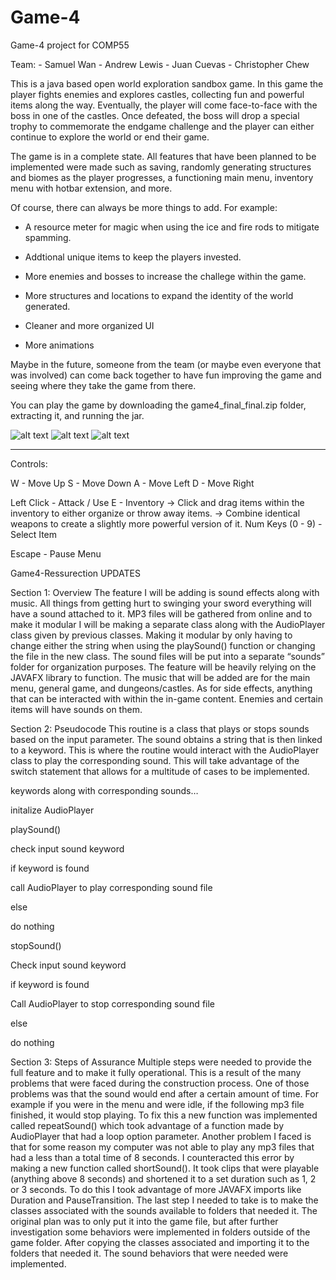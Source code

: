 # Game-4
Game-4 project for COMP55

Team:
    - Samuel Wan
    - Andrew Lewis
    - Juan Cuevas
    - Christopher Chew

This is a java based open world exploration sandbox game.
In this game the player fights enemies and explores castles, collecting fun and powerful items
along the way. Eventually, the player will come face-to-face with the boss in one of the castles.
Once defeated, the boss will drop a special trophy to commemorate the endgame challenge and the player can either continue to explore the world or end their game.

The game is in a complete state. All features that have been planned to be implemented were made such as
saving, randomly generating structures and biomes as the player progresses, a functioning main menu, inventory menu with hotbar extension, and more.

Of course, there can always be more things to add. For example:

  - A resource meter for magic when using the ice and fire rods to mitigate spamming.

  - Addtional unique items to keep the players invested.

  - More enemies and bosses to increase the challege within the game.

  - More structures and locations to expand the identity of the world generated.
    
  - Cleaner and more organized UI

  - More animations

Maybe in the future, someone from the team (or maybe even everyone that was involved) can come back together to
have fun improving the game and seeing where they take the game from there.

You can play the game by downloading the game4_final_final.zip folder, extracting it, and running the jar.


![alt text](https://github.com/comp55/final-project-team-4/blob/main/media/Screenshot1.png)
![alt text](https://github.com/comp55/final-project-team-4/blob/main/media/Screenshot2.png)
![alt text](https://github.com/comp55/final-project-team-4/blob/main/media/Screenshot3.png)

----------------------------------------------------------------------------------------------------------------------
Controls:

  W - Move Up
  S - Move Down
  A - Move Left
  D - Move Right

  Left Click - Attack / Use
  E - Inventory
    -> Click and drag items within the inventory to either organize or throw away items.
    -> Combine identical weapons to create a slightly more powerful version of it.
  Num Keys (0 - 9) - Select Item

  Escape - Pause Menu

Game4-Ressurection UPDATES

Section 1: Overview
The feature I will be adding is sound effects along with music. All things from getting hurt to swinging your sword everything will have a sound attached to it. MP3 files will be gathered from online and to make it modular I will be making a separate class along with the AudioPlayer class given by previous classes. Making it modular by only having to change either the string when using the playSound() function or changing the file in the new class. The sound files will be put into a separate “sounds” folder for organization purposes. The feature will be heavily relying on the JAVAFX library to function. The music that will be added are for the main menu, general game, and dungeons/castles. As for side effects, anything that can be interacted with within the in-game content. Enemies and certain items will have sounds on them. 

Section 2: Pseudocode
This routine is a class that plays or stops sounds based on the input parameter. The sound obtains a string that is then linked to a keyword. This is where the routine would interact with the AudioPlayer class to play the corresponding sound. This will take advantage of the switch statement that allows for a multitude of cases to be implemented.

keywords along with corresponding sounds…

initalize AudioPlayer

playSound()

check input sound keyword

if keyword is found
 
call AudioPlayer to play corresponding sound file

else 
 
do nothing

stopSound()

Check input sound keyword
	
if keyword is found
		
Call AudioPlayer to stop corresponding sound file

else

do nothing


Section 3: Steps of Assurance
Multiple steps were needed to provide the full feature and to make it fully operational. This is a result of the many problems that were faced during the construction process. One of those problems was that the sound would end after a certain amount of time. For example if you were in the menu and were idle, if the following mp3 file finished, it would stop playing. To fix this a new function was implemented called repeatSound() which took advantage of a function made by AudioPlayer that had a loop option parameter. Another problem I faced is that for some reason my computer was not able to play any mp3 files that had a less than a total time of 8 seconds. I counteracted this error by making a new function called shortSound(). It took clips that were playable (anything above 8 seconds) and shortened it to a set duration such as 1, 2 or 3 seconds. To do this I took advantage of more JAVAFX imports like Duration and PauseTransition. The last step I needed to take is to make the classes associated with the sounds available to folders that needed it. The original plan was to only put it into the game file, but after further investigation some behaviors were implemented in folders outside of the game folder. After copying the classes associated and importing it to the folders that needed it. The sound behaviors that were needed were implemented.

